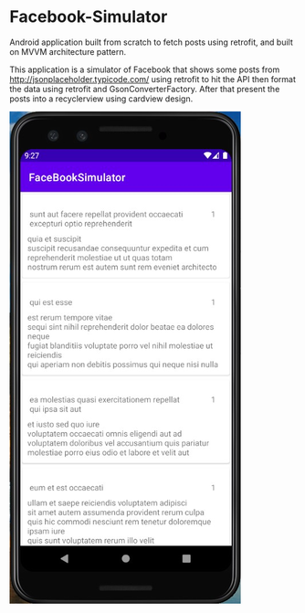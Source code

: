 # Facebook-Simulator
Android application built from scratch to fetch posts using retrofit, and built on MVVM architecture pattern.

This application is a simulator of Facebook that shows some posts from http://jsonplaceholder.typicode.com/ using retrofit to hit the API then format the data using retrofit and 
GsonConverterFactory.
After that present the posts into a recyclerview using cardview design.

![](https://github.com/Kerelous-Mouris/Facebook-Simulator/blob/main/screens/Demo.jpg?raw=true)
